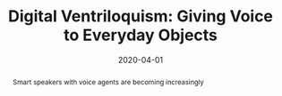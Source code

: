 ---
abstract: Smart speakers with voice agents are becoming increasingly
authors:
- ysi
- goel
- Chris Harrison
bibtex: '@inproceedings{Iravantchi2020,

  title={Digital Ventriloquism: Giving Voice to Everyday Objects},

  author={Yasha Iravantchi, Mayank Goel, Chris Harrison, },

  booktitle={Proceedings of the Annual ACM Conference on Human Factors in Computing
  Systems},

  year={2020}

  }'
blurb: Giving voice to everyday objects
citation: 'Yasha Iravantchi,Mayank Goel,Chris Harrison. 2020. Digital Ventriloquism:
  Giving Voice to Everyday Objects. Proceedings of the Annual ACM Conference on Human
  Factors in Computing Systems.'
conference: Proceedings of the Annual ACM Conference on Human Factors in Computing
  Systems (CHI)
date: '2020-04-01'
image: /images/pubs/dv.png
name: Digital Ventriloquism
onhomepage: true
pdf: /pdfs/dv.pdf
thumbnail: /images/pubs/dv.png
title: 'Digital Ventriloquism: Giving Voice to Everyday Objects'
video: https://youtu.be/FopG9PsKZXg
video_embed: <iframe width="560" height="315" src="https://www.youtube.com/embed/FopG9PsKZXg"
  frameborder="0" allowfullscreen></iframe>
year: '2020'
---